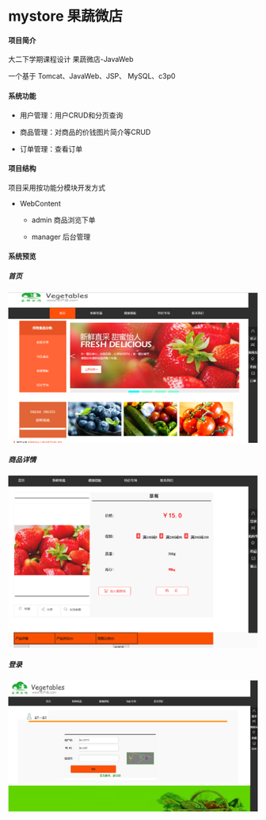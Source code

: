 # mystore 果蔬微店
#### 项目简介

大二下学期课程设计 果蔬微店-JavaWeb

一个基于 Tomcat、JavaWeb、JSP、 MySQL、c3p0



#### 系统功能

- 用户管理：用户CRUD和分页查询

- 商品管理：对商品的价钱图片简介等CRUD

- 订单管理：查看订单

  

#### 项目结构

项目采用按功能分模块开发方式

- WebContent

  - admin 商品浏览下单

  - manager 后台管理

    

#### 系统预览

##### 首页

<img src="WebContent\admin\img\indexpage.png" alt="首页" style="zoom:50%;" />

##### 商品详情

<img src="WebContent\admin\img\infopage.png" alt="草莓详情页" style="zoom:50%;" />

##### 登录

<img src="WebContent\admin\img\loginpage.png" alt="登录页" style="zoom:50%;" />